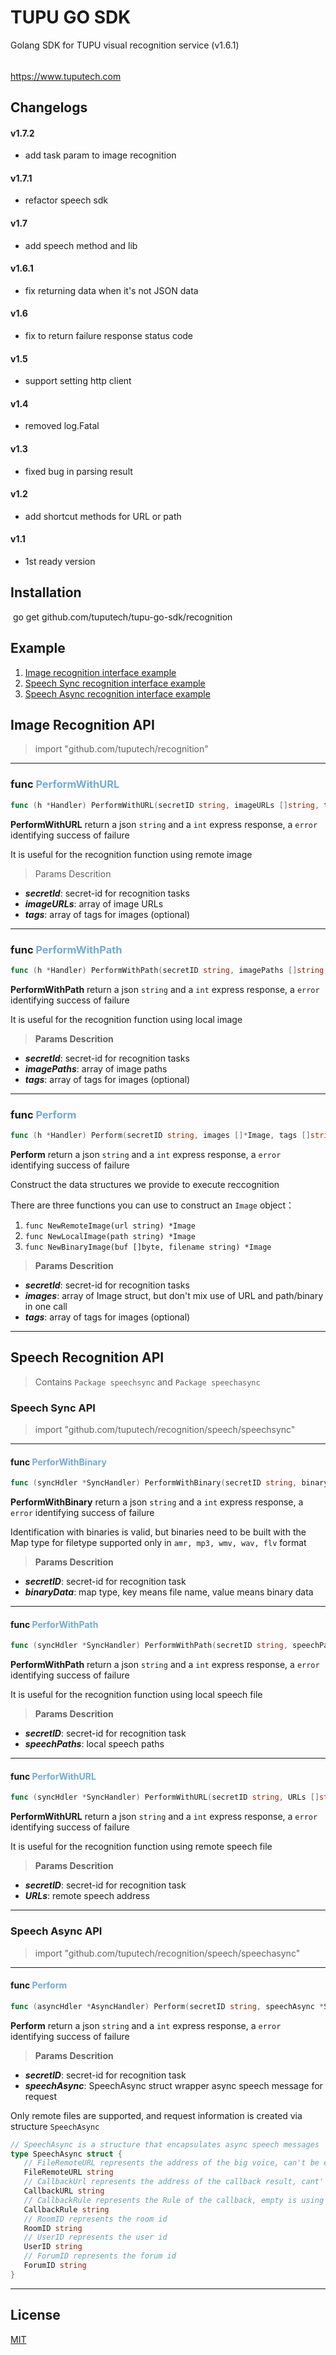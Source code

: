 # TUPU GO SDK

Golang SDK for TUPU visual recognition service (v1.6.1)
######  
<https://www.tuputech.com>

## Changelogs

#### v1.7.2
- add task param to image recognition
#### v1.7.1
- refactor speech sdk

#### v1.7
- add speech method and lib

#### v1.6.1
- fix returning data when it's not JSON data

#### v1.6
- fix to return failure response status code

#### v1.5
- support setting http client

#### v1.4
- removed log.Fatal

#### v1.3
- fixed bug in parsing result

#### v1.2
- add shortcut methods for URL or path

#### v1.1
- 1st ready version

## Installation

​	go get github.com/tuputech/tupu-go-sdk/recognition

## Example

1. [Image recognition interface example](./example/image.go)  
2. [Speech Sync recognition interface example](./example/speechSync.go)  
3. [Speech Async recognition interface example](./example/speechAsync.go)  

## Image Recognition API

> import "github.com/tuputech/recognition"

---

### func <font color=#71ABD5>PerformWithURL</font>

```go  
func (h *Handler) PerformWithURL(secretID string, imageURLs []string, tags []string) (result string, statusCode int, e error)
```
**PerformWithURL** return a json `string` and a `int` express response, a `error` identifying success of failure

It is useful for the recognition function using remote image  

   > Params Descrition

   - ***secretId***: secret-id for recognition tasks
   - ***imageURLs***: array of image URLs
   - ***tags***: array of tags for images (optional)

---

### func <font color=#71ABD5>PerformWithPath</font>
```go  
func (h *Handler) PerformWithPath(secretID string, imagePaths []string, tags []string) (result string, statusCode int, e error)
```
**PerformWithPath** return a json `string` and a `int` express response, a `error` identifying success of failure

It is useful for the recognition function using local image  

> **Params Descrition**  
- ***secretId***: secret-id for recognition tasks
- ***imagePaths***: array of image paths
- ***tags***: array of tags for images (optional)

---

### func <font color=#71ABD5>Perform</font>

```go
func (h *Handler) Perform(secretID string, images []*Image, tags []string) (result string, statusCode int, e error)
```

**Perform** return a json `string` and a `int` express response, a `error` identifying success of failure

Construct the data structures we provide to execute reccognition

There are three functions you can use to construct an `Image` object：

1. `func NewRemoteImage(url string) *Image`
2. `func NewLocalImage(path string) *Image `
3. `func NewBinaryImage(buf []byte, filename string) *Image`

> **Params  Descrition**
- ***secretId***: secret-id for recognition tasks
- ***images***: array of Image struct, but don't mix use of URL and path/binary in one call
- ***tags***: array of tags for images (optional)

---

## Speech Recognition API

> Contains `Package speechsync` and `Package speechasync`

### Speech Sync API

> import "github.com/tuputech/recognition/speech/speechsync"

---

#### func <font color=#71ABD5>PerforWithBinary</font>

```go
func (syncHdler *SyncHandler) PerformWithBinary(secretID string, binaryData map[string][]byte) (result string, statusCode int, err error)
```

**PerformWithBinary** return a json `string` and a `int` express response, a `error` identifying success of failure

Identification with binaries is valid, but binaries need to be built with the Map type for filetype supported only in `amr, mp3, wmv, wav, flv` format

> **Params  Descrition**

- ***secretID***: secret-id for recognition task
- ***binaryData***: map type, key means file name, value means binary data

---

#### func <font color=#71ABD5>PerforWithPath</font>

```go
func (syncHdler *SyncHandler) PerformWithPath(secretID string, speechPaths []string) (result string, statusCode int, err error)  
```

**PerformWithPath** return a json `string` and a `int` express response, a `error` identifying success of failure

It is useful for the recognition function using local speech file

> **Params  Descrition**

- ***secretID***: secret-id for recognition task
- ***speechPaths***: local speech paths

-----

#### func <font color=#71ABD5>PerforWithURL</font>

```go
func (syncHdler *SyncHandler) PerformWithURL(secretID string, URLs []string) (result string, statusCode int, err error)  
```

**PerformWithURL** return a json `string` and a `int` express response, a `error` identifying success of failure

It is useful for the recognition function using remote speech file 

> **Params  Descrition**

- ***secretID***: secret-id for recognition task
- ***URLs***: remote  speech address

---

### Speech Async API

> import "github.com/tuputech/recognition/speech/speechasync"

---

#### func <font color=#71ABD5>Perform</font>

```go
func (asyncHdler *AsyncHandler) Perform(secretID string, speechAsync *SpeechAsync) (result string, statusCode int, err error)  
```

**Perform** return a json `string` and a `int` express response, a `error` identifying success of failure

> **Params  Descrition**

- ***secretID***: secret-id for recognition task
- ***speechAsync***: SpeechAsync struct wrapper async speech message for request

Only remote files are supported, and request information is created via structure `SpeechAsync`

 ```go
// SpeechAsync is a structure that encapsulates async speech messages
type SpeechAsync struct {
	// FileRemoteURL represents the address of the big voice, can't be empty
	FileRemoteURL string 
	// CallbackUrl represents the address of the callback result, cant' be empty
	CallbackURL string 
	// CallbackRule represents the Rule of the callback, empty is using default rule, `all` is callback all result
	CallbackRule string 
	// RoomID represents the room id
	RoomID string 
	// UserID represents the user id
	UserID string 
	// ForumID represents the forum id
	ForumID string
}
 ```

---



## License

[MIT](http://www.opensource.org/licenses/mit-license.php)